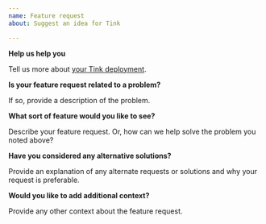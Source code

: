 ```yaml
---
name: Feature request
about: Suggest an idea for Tink

---
```


**Help us help you**

Tell us more about
[your Tink deployment](https://docs.google.com/forms/d/1mhHvyNJQgTXFDnqOermB7-BD8GQSyvtFPUAhILRbYcA/).

**Is your feature request related to a problem?**

If so, provide a description of the problem.

**What sort of feature would you like to see?**

Describe your feature request. Or, how can we help solve the problem you noted
above?

**Have you considered any alternative solutions?**

Provide an explanation of any alternate requests or solutions and why your
request is preferable.

**Would you like to add additional context?**

Provide any other context about the feature request.
